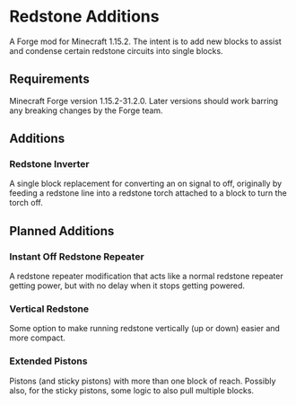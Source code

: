 # Redstone Additions
A Forge mod for Minecraft 1.15.2.  The intent is to add new blocks to assist and condense certain redstone circuits into single blocks.

## Requirements
Minecraft Forge version 1.15.2-31.2.0.  Later versions should work barring any breaking changes by the Forge team.

## Additions
### Redstone Inverter
A single block replacement for converting an on signal to off, originally by feeding a redstone line into a redstone torch attached to a block to turn the torch off.

## Planned Additions
### Instant Off Redstone Repeater
A redstone repeater modification that acts like a normal redstone repeater getting power, but with no delay when it stops getting powered.

### Vertical Redstone
Some option to make running redstone vertically (up or down) easier and more compact.

### Extended Pistons
Pistons (and sticky pistons) with more than one block of reach.  Possibly also, for the sticky pistons, some logic to also pull multiple blocks.